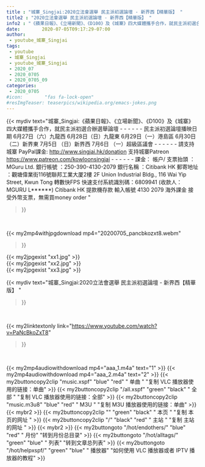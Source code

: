 ```yaml
---
title : "城寨_Singjai:2020立法會選舉 民主派初選論壇 - 新界西【精華版】 "
title2 : "2020立法會選舉 民主派初選論壇 - 新界西【精華版】 "
info2 : "《蘋果日報》、《立場新聞》、《D100》及《城寨》四大媒體攜手合作，就民主派初選合辦選舉論壇  - - - - - - 民主派初選論壇播映日期  6月27日（六）九龍西 6月28日（日）九龍東 6月29日（一）港島區 6月30日（二）新界東 7月5日 （日）新界西 7月6日 （一）超級區議會 - - - - - - 請支持城寨 PayPal課金: http://www.singjai.hk/donation  支持城寨Patreon https://www.patreon.com/kowloonsingjai - - - - - -  課金： 帳户/ 支票抬頭 ：MGuru Ltd. 銀行帳號 ：250-390-4130-2079 銀行名稱 ：Citibank HK  郵寄地址 ：觀塘偉業街116號聯邦工業大厦2樓 2F Union Industrial Bldg., 116 Wai Yip Street, Kwun Tong  轉數快FPS 快速支付系統識別碼：6809941 (收款人：MGURU L******)  Citibank HK 提款機存款 輸入帳號 4130 2079  海外課金 接受外幣支票，無需買money order "
date:        2020-07-05T09:17:29-07:00
author:
 - youtube_城寨_Singjai
tags:
 - youtube
 - 城寨_Singjai
 - youtube_城寨_Singjai
 - 2020_07
 - 2020_0705
 - 2020_0705_09
categories:
 - 2020_0705
#icon:        "fas fa-lock-open"
#resImgTeaser: teaserpics/wikipedia.org/emacs-jokes.png
---
```


{{< mydiv text="城寨_Singjai:《蘋果日報》、《立場新聞》、《D100》及《城寨》四大媒體攜手合作，就民主派初選合辦選舉論壇  - - - - - - 民主派初選論壇播映日期  6月27日（六）九龍西 6月28日（日）九龍東 6月29日（一）港島區 6月30日（二）新界東 7月5日 （日）新界西 7月6日 （一）超級區議會 - - - - - - 請支持城寨 PayPal課金: http://www.singjai.hk/donation  支持城寨Patreon https://www.patreon.com/kowloonsingjai - - - - - -  課金： 帳户/ 支票抬頭 ：MGuru Ltd. 銀行帳號 ：250-390-4130-2079 銀行名稱 ：Citibank HK  郵寄地址 ：觀塘偉業街116號聯邦工業大厦2樓 2F Union Industrial Bldg., 116 Wai Yip Street, Kwun Tong  轉數快FPS 快速支付系統識別碼：6809941 (收款人：MGURU L******)  Citibank HK 提款機存款 輸入帳號 4130 2079  海外課金 接受外幣支票，無需買money order "
>}}
<br>


{{< my2mp4withjpgdownload mp4="20200705_pancbkozxt8.webm"
>}}

{{< my2jpgexist "xx1.jpg" >}}<br>
{{< my2jpgexist "xx2.jpg" >}}<br>
{{< my2jpgexist "xx3.jpg" >}}<br>



{{< mydiv text="城寨_Singjai:2020立法會選舉 民主派初選論壇 - 新界西【精華版】 "
>}}
<br>

{{< my2linktextonly link="https://www.youtube.com/watch?v=PaNcBkoZxT8"
>}}


<br>

{{< my2mp4audiowithdownload mp4="aaa_1.m4a"    text="1" >}}
{{< my2mp4audiowithdownload mp4="aaa_2.m4a"    text="2" >}}
{{< my2buttoncopy2clip "music.xspf"        "blue"   "red"    " 单曲 "  "复制 VLC 播放器使用的链接：单曲" >}} {{< my2buttoncopy2clip "/all.xspf"         "green"  "black"  " 全部 "  "复制 VLC 播放器使用的链接：全部" >}} {{< my2buttoncopy2clip "music.m3u8"        "blue"   "red"    " M3U  "    "复制 M3U 播放器使用的链接：单曲" >}} {{< mybr2 >}} {{< my2buttoncopy2clip ""                  "green"  "black"  " 本页 "    "复制 本页的网址 " >}} {{< my2buttoncopy2clip "/"                 "black"  "red"    " 主站 "    "复制 主站的网址 " >}} {{< mybr2 >}} {{< my2buttongoto      "/hot/endothers/"   "blue"   "red"    " 月份"   "转到月份总目录" >}} {{< my2buttongoto      "/hot/alltags/"     "green"  "blue"   " 列表"   "转到文章总列表" >}} {{< my2buttongoto      "/hot/helpxspf/"    "green"  "blue"   " 播放器" "如何使用 VLC 播放器或者 IPTV 播放器的教程" >}} 

